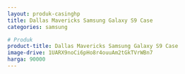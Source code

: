 ```yaml
---
layout: produk-casinghp
title: Dallas Mavericks Samsung Galaxy S9 Case
categories: samsung

# Produk
product-title: Dallas Mavericks Samsung Galaxy S9 Case
image-drive: 1UARX9noCi6pHo8r4ouuAm2tGkTVrWBn7
harga: 90000
---
```

